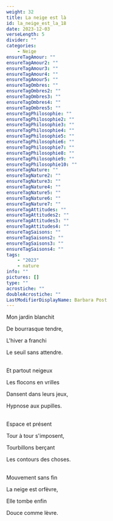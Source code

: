 ```yaml
---
weight: 32
title: La neige est là
id: la_neige_est_la_18
date: 2023-12-03
verseLength: 5
divider: ""
categories:
    - Neige
ensureTagAmour: ""
ensureTagAmour2: ""
ensureTagAmour3: ""
ensureTagAmour4: ""
ensureTagAmour5: ""
ensureTagOmbres: ""
ensureTagOmbres2: ""
ensureTagOmbres3: ""
ensureTagOmbres4: ""
ensureTagOmbres5: ""
ensureTagPhilosophie: ""
ensureTagPhilosophie2: ""
ensureTagPhilosophie3: ""
ensureTagPhilosophie4: ""
ensureTagPhilosophie5: ""
ensureTagPhilosophie6: ""
ensureTagPhilosophie7: ""
ensureTagPhilosophie8: ""
ensureTagPhilosophie9: ""
ensureTagPhilosophie10: ""
ensureTagNature: ""
ensureTagNature2: ""
ensureTagNature3: ""
ensureTagNature4: ""
ensureTagNature5: ""
ensureTagNature6: ""
ensureTagNature7: ""
ensureTagAttitudes: ""
ensureTagAttitudes2: ""
ensureTagAttitudes3: ""
ensureTagAttitudes4: ""
ensureTagSaisons: ""
ensureTagSaisons2: ""
ensureTagSaisons3: ""
ensureTagSaisons4: ""
tags:
    - "2023"
    - nature
info: ""
pictures: []
type: ""
acrostiche: ""
doubleAcrostiche: ""
LastModifierDisplayName: Barbara Post
---
```

Mon jardin blanchit

De bourrasque tendre,

L'hiver a franchi

Le seuil sans attendre.

 \
Et partout neigeux

Les flocons en vrilles

Dansent dans leurs jeux,

Hypnose aux pupilles.

 \
Espace et présent

Tour à tour s'imposent,

Tourbillons berçant

Les contours des choses.

 \
Mouvement sans fin

La neige est orfèvre,

Elle tombe enfin

Douce comme lèvre.

